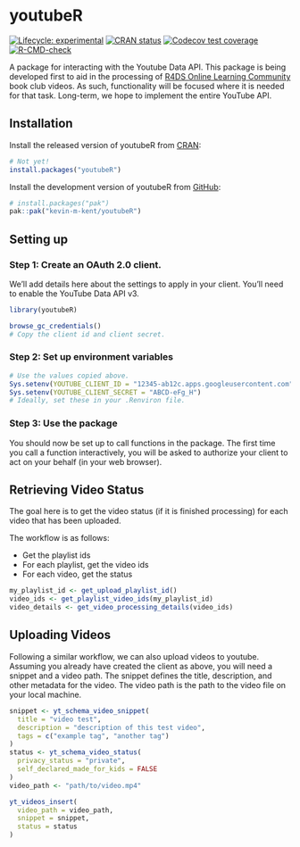 
<!-- README.md is generated from README.Rmd. Please edit that file -->

# youtubeR

<!-- badges: start -->

[![Lifecycle:
experimental](https://img.shields.io/badge/lifecycle-experimental-orange.svg)](https://lifecycle.r-lib.org/articles/stages.html#experimental)
[![CRAN
status](https://www.r-pkg.org/badges/version/youtubeR)](https://CRAN.R-project.org/package=youtubeR)
[![Codecov test
coverage](https://codecov.io/gh/kevin-m-kent/youtubeR/branch/main/graph/badge.svg)](https://app.codecov.io/gh/kevin-m-kent/youtubeR?branch=main)
[![R-CMD-check](https://github.com/kevin-m-kent/youtubeR/actions/workflows/R-CMD-check.yaml/badge.svg)](https://github.com/kevin-m-kent/youtubeR/actions/workflows/R-CMD-check.yaml)
<!-- badges: end -->

A package for interacting with the Youtube Data API. This package is
being developed first to aid in the processing of [R4DS Online Learning
Community](https://r4ds.io) book club videos. As such, functionality
will be focused where it is needed for that task. Long-term, we hope to
implement the entire YouTube API.

## Installation

<div class="pkgdown-release">

Install the released version of youtubeR from
[CRAN](https://cran.r-project.org/):

``` r
# Not yet!
install.packages("youtubeR")
```

</div>

<div class="pkgdown-devel">

Install the development version of youtubeR from
[GitHub](https://github.com/):

``` r
# install.packages("pak")
pak::pak("kevin-m-kent/youtubeR")
```

</div>

## Setting up

### Step 1: Create an OAuth 2.0 client.

We’ll add details here about the settings to apply in your client.
You’ll need to enable the YouTube Data API v3.

``` r
library(youtubeR)

browse_gc_credentials()
# Copy the client id and client secret.
```

### Step 2: Set up environment variables

``` r
# Use the values copied above.
Sys.setenv(YOUTUBE_CLIENT_ID = "12345-ab12c.apps.googleusercontent.com")
Sys.setenv(YOUTUBE_CLIENT_SECRET = "ABCD-eFg_H")
# Ideally, set these in your .Renviron file.
```

### Step 3: Use the package

You should now be set up to call functions in the package. The first
time you call a function interactively, you will be asked to authorize
your client to act on your behalf (in your web browser).

## Retrieving Video Status

The goal here is to get the video status (if it is finished processing)
for each video that has been uploaded.

The workflow is as follows:

- Get the playlist ids
- For each playlist, get the video ids
- For each video, get the status

``` r
my_playlist_id <- get_upload_playlist_id()
video_ids <- get_playlist_video_ids(my_playlist_id)
video_details <- get_video_processing_details(video_ids)
```

## Uploading Videos

Following a similar workflow, we can also upload videos to youtube.
Assuming you already have created the client as above, you will need a
snippet and a video path. The snippet defines the title, description,
and other metadata for the video. The video path is the path to the
video file on your local machine.

``` r
snippet <- yt_schema_video_snippet(
  title = "video test",
  description = "description of this test video",
  tags = c("example tag", "another tag")
)
status <- yt_schema_video_status(
  privacy_status = "private",
  self_declared_made_for_kids = FALSE
)
video_path <- "path/to/video.mp4"

yt_videos_insert(
  video_path = video_path,
  snippet = snippet,
  status = status
)
```
